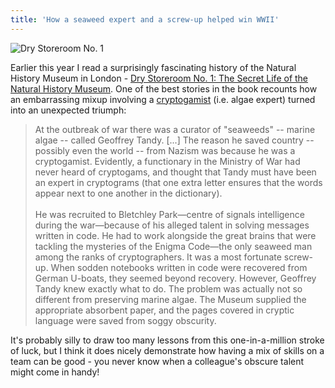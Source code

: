 ```yaml
---
title: 'How a seaweed expert and a screw-up helped win WWII'
---
```


![Dry Storeroom No. 1](posts/how-a-seaweed-expert-helped-win-wwii/book.jpg)

Earlier this year I read a surprisingly fascinating history of the Natural History Museum in London - [Dry Storeroom No. 1: The Secret Life of the Natural History Museum](http://www.amazon.co.uk/Dry-Store-Room-No-Natural/dp/0007209894). One of the best stories in the book recounts how an embarrassing mixup involving a [cryptogamist](http://en.wikipedia.org/wiki/Cryptogam) (i.e. algae expert) turned into an unexpected triumph:

<!-- excerpt -->

> At the outbreak of war there was a curator of "seaweeds" -- marine algae -- called Geoffrey Tandy. [...] The reason he saved country -- possibly even the world -- from Nazism was because he was a cryptogamist. Evidently, a functionary in the Ministry of War had never heard of cryptogams, and thought that Tandy must have been an expert in cryptograms (that one extra letter ensures that the words appear next to one another in the dictionary).
> <br><br>
> He was recruited to Bletchley Park—centre of signals intelligence during the war—because of his alleged talent in solving messages written in code. He had to work alongside the great brains that were tackling the mysteries of the Enigma Code—the only seaweed man among the ranks of cryptographers. It was a most fortunate screw-up. When sodden notebooks written in code were recovered from German U-boats, they seemed beyond recovery. However, Geoffrey Tandy knew exactly what to do. The problem was actually not so different from preserving marine algae. The Museum supplied the appropriate absorbent paper, and the pages covered in cryptic language were saved from soggy obscurity.

It's probably silly to draw too many lessons from this one-in-a-million stroke of luck, but I think it does nicely demonstrate how having a mix of skills on a team can be good - you never know when a colleague's obscure talent might come in handy!
